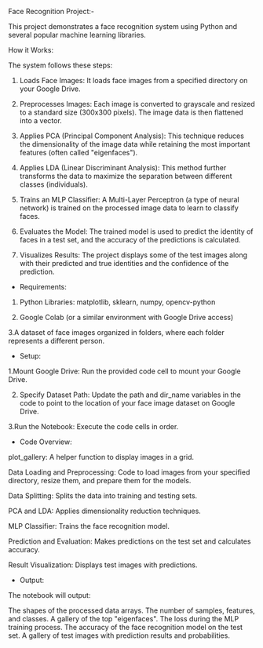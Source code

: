 Face Recognition Project:-

This project demonstrates a face recognition system using Python and several popular machine learning libraries.

How it Works:

The system follows these steps:

1. Loads Face Images: It loads face images from a specified directory on your Google Drive.

2. Preprocesses Images: Each image is converted to grayscale and resized to a standard size (300x300 pixels). The image data is then flattened into a vector.

3. Applies PCA (Principal Component Analysis): This technique reduces the dimensionality of the image data while retaining the most important features (often called "eigenfaces").

4. Applies LDA (Linear Discriminant Analysis): This method further transforms the data to maximize the separation between different classes (individuals).

5. Trains an MLP Classifier: A Multi-Layer Perceptron (a type of neural network) is trained on the processed image data to learn to classify faces.

6. Evaluates the Model: The trained model is used to predict the identity of faces in a test set, and the accuracy of the predictions is calculated.

7. Visualizes Results: The project displays some of the test images along with their predicted and true identities and the confidence of the prediction.


* Requirements:
  
1. Python Libraries: matplotlib, sklearn, numpy, opencv-python

2. Google Colab (or a similar environment with Google Drive access)

3.A dataset of face images organized in folders, where each folder represents a different person.


* Setup:
  
1.Mount Google Drive: Run the provided code cell to mount your Google Drive.

2. Specify Dataset Path: Update the path and dir_name variables in the code to point to the location of your face image dataset on Google Drive.

3.Run the Notebook: Execute the code cells in order.


* Code Overview:
  
plot_gallery: A helper function to display images in a grid.

Data Loading and Preprocessing: Code to load images from your specified directory, 
resize them, and prepare them for the models.

Data Splitting: Splits the data into training and testing sets.

PCA and LDA: Applies dimensionality reduction techniques.

MLP Classifier: Trains the face recognition model.

Prediction and Evaluation: Makes predictions on the test set and calculates accuracy.

Result Visualization: Displays test images with predictions.

* Output:
  
The notebook will output:

The shapes of the processed data arrays.
The number of samples, features, and classes.
A gallery of the top "eigenfaces".
The loss during the MLP training process.
The accuracy of the face recognition model on the test set.
A gallery of test images with prediction results and probabilities.
